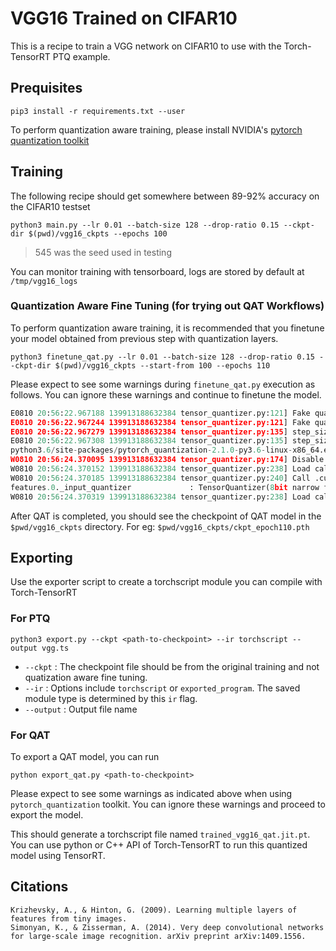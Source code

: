 # VGG16 Trained on CIFAR10

This is a recipe to train a VGG network on CIFAR10 to use with the Torch-TensorRT PTQ example.

## Prequisites

```
pip3 install -r requirements.txt --user
```

To perform quantization aware training, please install NVIDIA's <a href="https://github.com/NVIDIA/TensorRT/tree/master/tools/pytorch-quantization">pytorch quantization toolkit</a>

## Training

The following recipe should get somewhere between 89-92% accuracy on the CIFAR10 testset

```
python3 main.py --lr 0.01 --batch-size 128 --drop-ratio 0.15 --ckpt-dir $(pwd)/vgg16_ckpts --epochs 100
```

> 545 was the seed used in testing

You can monitor training with tensorboard, logs are stored by default at `/tmp/vgg16_logs`

### Quantization Aware Fine Tuning (for trying out QAT Workflows)

To perform quantization aware training, it is recommended that you finetune your model obtained from previous step with quantization layers.

```
python3 finetune_qat.py --lr 0.01 --batch-size 128 --drop-ratio 0.15 --ckpt-dir $(pwd)/vgg16_ckpts --start-from 100 --epochs 110
```

Please expect to see some warnings during `finetune_qat.py` execution as follows. You can ignore these warnings and continue to finetune the model.

```python
E0810 20:56:22.967188 139913188632384 tensor_quantizer.py:121] Fake quantize mode doesn't use scale explicitly!
E0810 20:56:22.967244 139913188632384 tensor_quantizer.py:121] Fake quantize mode doesn't use scale explicitly!
E0810 20:56:22.967279 139913188632384 tensor_quantizer.py:135] step_size is undefined under dynamic amax mode!
E0810 20:56:22.967308 139913188632384 tensor_quantizer.py:135] step_size is undefined under dynamic amax mode!
python3.6/site-packages/pytorch_quantization-2.1.0-py3.6-linux-x86_64.egg/pytorch_quantization/tensor_quant.py:322: TracerWarning: Converting a tensor to a Python integer might cause the trace to be incorrect. We can't record the data flow of Python values, so this value will be treated as a constant in the future. This means that the trace might not generalize to other inputs!
W0810 20:56:24.370095 139913188632384 tensor_quantizer.py:174] Disable MaxCalibrator
W0810 20:56:24.370152 139913188632384 tensor_quantizer.py:238] Load calibrated amax, shape=torch.Size([]).
W0810 20:56:24.370185 139913188632384 tensor_quantizer.py:240] Call .cuda() if running on GPU after loading calibrated amax.
features.0._input_quantizer             : TensorQuantizer(8bit narrow fake per-tensor amax=2.7537 calibrator=MaxCalibrator scale=1.0 quant)
W0810 20:56:24.370319 139913188632384 tensor_quantizer.py:238] Load calibrated amax, shape=torch.Size([64, 1, 1, 1]).
```

After QAT is completed, you should see the checkpoint of QAT model in the `$pwd/vgg16_ckpts` directory. For eg: `$pwd/vgg16_ckpts/ckpt_epoch110.pth`

## Exporting

Use the exporter script to create a torchscript module you can compile with Torch-TensorRT

### For PTQ
```
python3 export.py --ckpt <path-to-checkpoint> --ir torchscript --output vgg.ts
```

* `--ckpt` : The checkpoint file should be from the original training and not quatization aware fine tuning.
* `--ir` : Options include `torchscript` or `exported_program`. The saved module type is determined by this `ir` flag.
* `--output` : Output file name

### For QAT
To export a QAT  model, you can run

```
python export_qat.py <path-to-checkpoint>
```

Please expect to see some warnings as indicated above when using `pytorch_quantization` toolkit. You can ignore these warnings and proceed to export the model.

This should generate a torchscript file named `trained_vgg16_qat.jit.pt`. You can use python or C++ API of Torch-TensorRT to run this quantized model using TensorRT.

## Citations

```
Krizhevsky, A., & Hinton, G. (2009). Learning multiple layers of features from tiny images.
Simonyan, K., & Zisserman, A. (2014). Very deep convolutional networks for large-scale image recognition. arXiv preprint arXiv:1409.1556.
```
